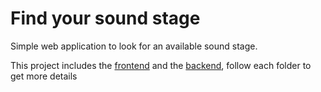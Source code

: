 # Find your sound stage

Simple web application to look for an available sound stage.

This project includes the [frontend](https://github.com/AlexHenkel/find-your-sound-stage/tree/main/frontend) and the [backend](https://github.com/AlexHenkel/find-your-sound-stage/tree/main/backend), follow each folder to get more details
